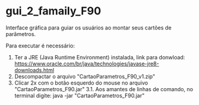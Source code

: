 # gui_2_famaily_F90
Interface gráfica para guiar os usuários ao montar seus cartões de parâmetros.

Para executar é necessário:
1. Ter a JRE (Java Runtime Environment) instalada, link para donwload: https://www.oracle.com/br/java/technologies/javase-jre8-downloads.html
2. Descompactar o arquivo "CartaoParametros_F90_v1.zip"
3. Clicar 2x com o botão esquerdo do mouse no arquivo "CartaoParametros_F90.jar" 
3.1. Aos amantes de linhas de comando, no terminal digite: java -jar "CartaoParametros_F90.jar" 

